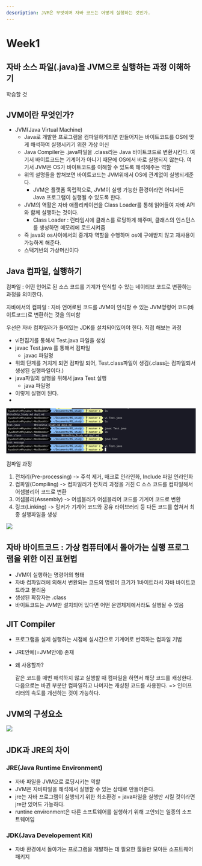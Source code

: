 ```yaml
---
description: JVM은 무엇이며 자바 코드는 어떻게 실행하는 것인가.
---
```


# Week1

## 자바 소스 파일\(.java\)을 JVM으로 실행하는 과정 이해하기

학습할 것

## JVM이란 무엇인가?

* JVM\(Java Virtual Machine\) 
  * Java로 개발한 프로그램을 컴파일하게되면 만들어지는 바이트코드를 OS에 맞게 해석하여 실행시키기 위한 가상 머신
  * Java Compiler는 .java파일을 .class라는 Java 바이트코드로 변환시킨다. 여기서 바이트코드는 기계어가 아니기 때문에 OS에서 바로 실행되지 않는다. 여기서 JVM은 OS가 바이트코드를 이해할 수 있도록 해석해주는 역할
  * 위의 설명들을 합쳐보면 바이트코드는 JVM위에서 OS에 관계없이 실행되게준다.
    * JVM은 플랫폼 독립적으로, JVM이 실행 가능한 환경이라면 어디서든 Java 프로그램이 실행될 수 있도록 한다.
  * JVM의 역활은 자바 애플리케이션을 Class Loader를 통해 읽어들여 자바 API와 함께 실행하는 것이다.  
    * Class Loader : 런타임시에 클래스를 로딩하게 해주며, 클래스의 인스턴스를 생성하면 메모리에 로드시켜줌
  * 즉 java와 os사이에서의 중개자 역할을 수행하며 os에 구애받지 않고 재사용이 가능하게 해준다.
  * 스택기반의 가상머신이다

## Java 컴파일, 실행하기

컴파일 : 어떤 언어로 된 소스 코드를 기계가 인식할 수 있는 네이티브 코드로 변환하는 과정을 의미한다.

자바에서의 컴파일 : 자바 언어로된 코드를 JVM이 인식할 수 있는 JVM명령어 코드\(바이트코드\)로 변환하는 것을 의미함

우선은 자바 컴파일러가 들어있는 JDK를 설치되어있어야 한다. 직접 해보는 과정

* vi편집기를 통해서 Test.java 파일을 생성 
* javac Test.java 를 통해서 컴파일
  * javac 파일명
* 위의 단계를 거치게 되면 컴파일 되어, Test.class파일이 생김\(.class는 컴파일되서 생성된 실행파일이다.\)
* java파일의 실행을 위해서 java Test 실행
  * java 파일명
* 이렇게 실행이 된다.
* 
![](../.gitbook/assets/terminal_compile_execute.png)



컴파일 과정

1. 전처리\(Pre-processing\) -&gt; 주석 제거, 매크로 인라인화, Include 파일 인라인화
2. 컴파일\(Compiling\) -&gt; 컴파일러가 전처리 과정을 거친 C 소스 코드를 컴파일해서 어셈블리어 코드로 변환
3. 어셈블리\(Assembly\) -&gt; 어셈블러가 어셈블리어 코드를 기계어 코드로 변환
4. 링크\(Linking\) -&gt; 링커가 기계어 코드와 공유 라이브러리 등 다든 코드를 합쳐서 최종 실행파일을 생성

![](../.gitbook/assets/java2.png)

## 자바 바이트코드 : 가상 컴퓨터에서 돌아가는 실행 프로그램을 위한 이진 표현법

* JVM이 실행하는 명령어의 형태
* 자바 컴파일러에 의해서 변환되는 코드의 명령어 크기가 1바이트라서 자바 바이트코드라고 불리움
* 생성된 확장자는 .class
* 바이트코드는 JVM만 설치되어 있다면 어떤 운영체제에서라도 실행될 수 있음

## JIT Compiler

* 프로그램을 실제 실행하는 시점에 실시간으로 기계어로 번역하는 컴파일 기법
* JRE안에\(=JVM안에\) 존재
* 왜 사용할까?

  같은 코드를 매번 해석하지 않고 실행할 때 컴파일을 하면서 해당 코드를 캐싱한다. 다음으로는 바뀐 부분만 컴파일하고 나머지는 캐싱된 코드를 사용한다. =&gt; 인터프리터의 속도를 개선하는 것이 가능하다.

## JVM의 구성요소

![](../.gitbook/assets/java1.png)

## JDK과 JRE의 차이

### JRE\(Java Runtime Environment\)

* 자바 파일을 JVM으로 로딩시키는 역할
* JVM은 자바파일을 해석해서 실행할 수 있는 상태로 만들어준다.
* jre는 자바 프로그램이 실행되기 위한 최소환경 = java파일을 실행만 시킬 것이라면 jre만 있어도 가능하다.
* runtine environment은 다른 소프트웨어를 실행하기 위해 고안되는 일종의 소프트웨어임

### JDK\(Java Developement Kit\)

* 자바 환경에서 돌아가는 프로그램을 개발하는 데 필요한 툴들만 모아둔 소프트웨어 패키지


